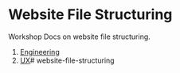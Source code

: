 # Website File Structuring

Workshop Docs on website file structuring.

1. [Engineering](./enginnering%20workshop.pdf)
2. [UX](./ux-workshop.pdf)# website-file-structuring
